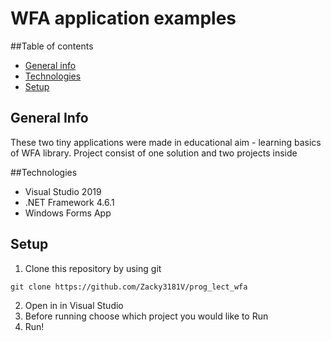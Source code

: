 # WFA application examples

##Table of contents
* [General info](#general-info)
* [Technologies](#technologies)
* [Setup](#setup)

## General Info
These two tiny applications were made in educational aim - learning basics of WFA library. Project consist of one solution and two projects inside

##Technologies
* Visual Studio 2019
* .NET Framework 4.6.1
* Windows Forms App

## Setup
1. Clone this repository by using git
```
git clone https://github.com/Zacky3181V/prog_lect_wfa
```
2. Open in in Visual Studio
3. Before running choose which project you would like to Run
4. Run! 

